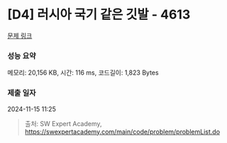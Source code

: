 # [D4] 러시아 국기 같은 깃발 - 4613 

[문제 링크](https://swexpertacademy.com/main/code/problem/problemDetail.do?contestProbId=AWQl9TIK8qoDFAXj) 

### 성능 요약

메모리: 20,156 KB, 시간: 116 ms, 코드길이: 1,823 Bytes

### 제출 일자

2024-11-15 11:25



> 출처: SW Expert Academy, https://swexpertacademy.com/main/code/problem/problemList.do